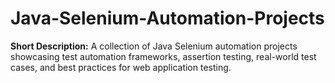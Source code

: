 # Java-Selenium-Automation-Projects
**Short Description:**   A collection of Java Selenium automation projects showcasing test automation frameworks, assertion testing, real-world test cases, and best practices for web application testing.
